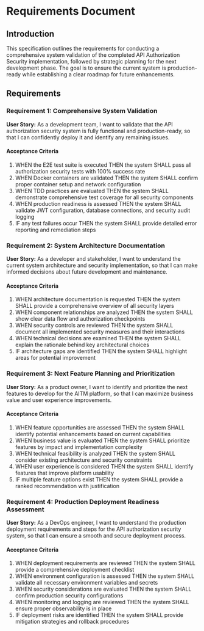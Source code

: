 # Requirements Document

## Introduction

This specification outlines the requirements for conducting a comprehensive system validation of the completed API Authorization Security implementation, followed by strategic planning for the next development phase. The goal is to ensure the current system is production-ready while establishing a clear roadmap for future enhancements.

## Requirements

### Requirement 1: Comprehensive System Validation

**User Story:** As a development team, I want to validate that the API authorization security system is fully functional and production-ready, so that I can confidently deploy it and identify any remaining issues.

#### Acceptance Criteria

1. WHEN the E2E test suite is executed THEN the system SHALL pass all authorization security tests with 100% success rate
2. WHEN Docker containers are validated THEN the system SHALL confirm proper container setup and network configuration
3. WHEN TDD practices are evaluated THEN the system SHALL demonstrate comprehensive test coverage for all security components
4. WHEN production readiness is assessed THEN the system SHALL validate JWT configuration, database connections, and security audit logging
5. IF any test failures occur THEN the system SHALL provide detailed error reporting and remediation steps

### Requirement 2: System Architecture Documentation

**User Story:** As a developer and stakeholder, I want to understand the current system architecture and security implementation, so that I can make informed decisions about future development and maintenance.

#### Acceptance Criteria

1. WHEN architecture documentation is requested THEN the system SHALL provide a comprehensive overview of all security layers
2. WHEN component relationships are analyzed THEN the system SHALL show clear data flow and authorization checkpoints
3. WHEN security controls are reviewed THEN the system SHALL document all implemented security measures and their interactions
4. WHEN technical decisions are examined THEN the system SHALL explain the rationale behind key architectural choices
5. IF architecture gaps are identified THEN the system SHALL highlight areas for potential improvement

### Requirement 3: Next Feature Planning and Prioritization

**User Story:** As a product owner, I want to identify and prioritize the next features to develop for the AITM platform, so that I can maximize business value and user experience improvements.

#### Acceptance Criteria

1. WHEN feature opportunities are assessed THEN the system SHALL identify potential enhancements based on current capabilities
2. WHEN business value is evaluated THEN the system SHALL prioritize features by impact and implementation complexity
3. WHEN technical feasibility is analyzed THEN the system SHALL consider existing architecture and security constraints
4. WHEN user experience is considered THEN the system SHALL identify features that improve platform usability
5. IF multiple feature options exist THEN the system SHALL provide a ranked recommendation with justification

### Requirement 4: Production Deployment Readiness Assessment

**User Story:** As a DevOps engineer, I want to understand the production deployment requirements and steps for the API authorization security system, so that I can ensure a smooth and secure deployment process.

#### Acceptance Criteria

1. WHEN deployment requirements are reviewed THEN the system SHALL provide a comprehensive deployment checklist
2. WHEN environment configuration is assessed THEN the system SHALL validate all necessary environment variables and secrets
3. WHEN security considerations are evaluated THEN the system SHALL confirm production security configurations
4. WHEN monitoring and logging are reviewed THEN the system SHALL ensure proper observability is in place
5. IF deployment risks are identified THEN the system SHALL provide mitigation strategies and rollback procedures